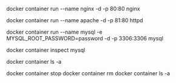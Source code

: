 docker container run --name nginx -d -p 80:80 nginx

docker container run --name apache -d -p 81:80 httpd

docker container run --name mysql -e MYSQL_ROOT_PASSWORD=password -d -p 3306:3306 mysql

docker container inspect mysql

docker container ls -a

docker container stop
docker container rm
docker container ls -a
